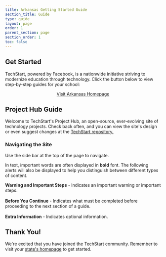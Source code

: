 ```yaml
---
title: Arkansas Getting Started Guide
section_title: Guide
type: guide
layout: page
order: 1
parent_section: page
section_order: 1
toc: false
---
```



## Get Started

TechStart, powered by Facebook, is a nationwide initiative striving to modernize education through technology. Click the button below to view step-by-step guides for your school:

<div style="text-align:center" >
<a class="btn btn-xl" href="https://techstart.fb.com/ar/">Visit Arkansas Homepage</a>
</div>


## Project Hub Guide
Welcome to TechStart's Project Hub, an open-source, ever-evolving site of technology projects. Check back often, and you can view the site's design or even suggest changes at the <a href="https://github.com/techstart/TechStart-Site">TechStart repository.</a>

### Navigating the Site
Use the side bar at the top of the page to navigate. 

In text, important words are often displayed in **bold** font. The following alerts will also be displayed to help you distinguish between different types of content.

<div class="alert_red">
  <strong>Warning and Important Steps</strong> - Indicates an important warning or important steps.
</div>
<br/>
<div class="alert_green">
  <strong>Before You Continue</strong> - Indicates what must be completed before proceeding to the next section of a guide.
</div>
<br/>
<div class="alert_yellow">
  <strong>Extra Information</strong> - Indicates optional information.
</div>


## Thank You!
We're excited that you have joined the TechStart community. Remember to visit your [state's homepage](https://techstart.fb.com/ar/) to get started.
